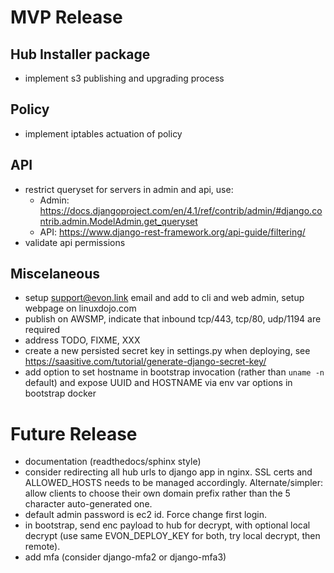 # MVP Release

## Hub Installer package

* implement s3 publishing and upgrading process

## Policy

* implement iptables actuation of policy

## API

* restrict queryset for servers in admin and api, use:
  * Admin: https://docs.djangoproject.com/en/4.1/ref/contrib/admin/#django.contrib.admin.ModelAdmin.get_queryset
  * API: https://www.django-rest-framework.org/api-guide/filtering/
* validate api permissions

## Miscelaneous

* setup support@evon.link email and add to cli and web admin, setup webpage on linuxdojo.com
* publish on AWSMP, indicate that inbound tcp/443, tcp/80, udp/1194 are required
* address TODO, FIXME, XXX
* create a new persisted secret key in settings.py when deploying, see https://saasitive.com/tutorial/generate-django-secret-key/
* add option to set hostname in bootstrap invocation (rather than `uname -n` default) and expose UUID and HOSTNAME via env var options in bootstrap docker

# Future Release

* documentation (readthedocs/sphinx style)
* consider redirecting all hub urls to django app in nginx. SSL certs and ALLOWED_HOSTS needs to be managed accordingly. Alternate/simpler: allow clients to choose their own domain prefix rather than the 5 character auto-generated one.
* default admin password is ec2 id. Force change first login.
* in bootstrap, send enc payload to hub for decrypt, with optional local decrypt (use same EVON_DEPLOY_KEY for both, try local decrypt, then remote).
* add mfa (consider django-mfa2 or django-mfa3)
